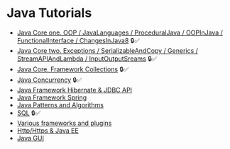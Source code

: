 # Java Tutorials

+ [Java Core one. OOP / JavaLanguages / ProceduralJava / OOPInJava / FunctionalInterface / ChangesInJava8](core1.md)   :lock::white_check_mark: 
+ [Java Core two. Exceptions / SerializableAndCopy / Generics / StreamAPIAndLambda / InputOutputSreams](core2.md)   :lock::white_check_mark: 
+ [Java Core. Framework Collections](collections.md)      :lock::white_check_mark: 
+ [Java Concurrency](concurrency.md)   :lock::white_check_mark:  
+ [Java Framework Hibernate & JDBC API](hiber.md)   
+ [Java Framework Spring](spring.md)
+ [Java Patterns and Algorithms](patterns.md)
+ [SQL](sql.md)   :lock::white_check_mark: 
+ [Various frameworks and plugins](frameworks.md)
+ [Http/Https & Java EE](http.md)
+ [Java GUI](gui.md)
